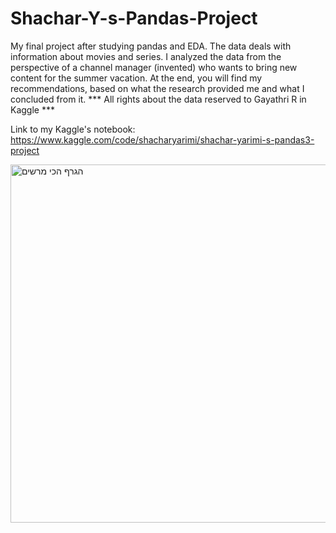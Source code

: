 # Shachar-Y-s-Pandas-Project
My final project after studying pandas and EDA.
 The data deals with information about movies and series.
 I analyzed the data from the perspective of a channel manager (invented) who wants to bring new content for the summer vacation.
 At the end, you will find my recommendations, based on what the research provided me and what I concluded from it.
 *** All rights about the data reserved to Gayathri R in Kaggle ***

Link to my Kaggle's notebook:
https://www.kaggle.com/code/shacharyarimi/shachar-yarimi-s-pandas3-project

<img width="746" height="573" alt="הגרף הכי מרשים" src="https://github.com/user-attachments/assets/d1ad921b-ab32-4932-8e4d-c6a719ccd622" />

